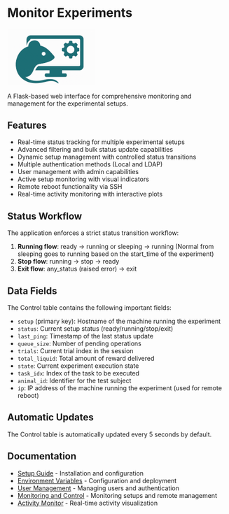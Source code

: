 # Monitor Experiments

<img src="ethopy_control.png" alt="Ethopy Control" width="200"/>

A Flask-based web interface for comprehensive monitoring and management for the experimental setups.

## Features

- Real-time status tracking for multiple experimental setups
- Advanced filtering and bulk status update capabilities
- Dynamic setup management with controlled status transitions
- Multiple authentication methods (Local and LDAP)
- User management with admin capabilities
- Active setup monitoring with visual indicators
- Remote reboot functionality via SSH
- Real-time activity monitoring with interactive plots

## Status Workflow

The application enforces a strict status transition workflow:

1. **Running flow**: ready -> running or sleeping -> running  (Normal from sleeping goes to running based on the start_time of the experiment)
2. **Stop flow**: running -> stop -> ready
3. **Exit flow**: any_status (raised error) -> exit

## Data Fields

The Control table contains the following important fields:

- `setup` (primary key): Hostname of the machine running the experiment
- `status`: Current setup status (ready/running/stop/exit)
- `last_ping`: Timestamp of the last status update
- `queue_size`: Number of pending operations
- `trials`: Current trial index in the session
- `total_liquid`: Total amount of reward delivered
- `state`: Current experiment execution state
- `task_idx`: Index of the task to be executed
- `animal_id`: Identifier for the test subject
- `ip`: IP address of the machine running the experiment (used for remote reboot)

## Automatic Updates

The Control table is automatically updated every 5 seconds by default.

## Documentation

- [Setup Guide](setup.md) - Installation and configuration
- [Environment Variables](environment-variables.md) - Configuration and deployment
- [User Management](user_management.md) - Managing users and authentication
- [Monitoring and Control](monitoring.md) - Monitoring setups and remote management
- [Activity Monitor](activity_monitor.md) - Real-time activity visualization
